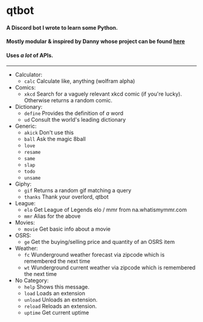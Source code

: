 # qtbot
#### A Discord bot I wrote to learn some Python. 
#### Mostly modular & inspired by Danny whose project can be found [here](https://github.com/Rapptz/RoboDanny)
#### Uses *a lot* of APIs.
---
* Calculator: 
  * `calc`   Calculate like, anything (wolfram alpha)
* Comics: 
  * `xkcd`   Search for a vaguely relevant xkcd comic (if you're lucky). Otherwise returns a random comic.
* Dictionary: 
  * `define` Provides the definition of *a* word  
  * `ud`     Consult the world's leading dictionary  
* Generic:  
  * `akick`  Don't use this 
  * `ball`   Ask the magic 8ball  
  * `love`    
  * `resame` 
  * `same`   
  * `slap`   
  * `todo`   
  * `unsame` 
* Giphy:
  * `gif`    Returns a random gif matching a query 
  * `thanks` Thank your overlord, qtbot  
* League:
  * `elo`    Get League of Legends elo / mmr from na.whatismymmr.com 
  * `mmr`    Alias for the above
* Movies:
  * `movie`  Get basic info about a movie 
* OSRS:
  * `ge`     Get the buying/selling price and quantity of an OSRS item 
* Weather:
  * `fc`     Wunderground weather forecast via zipcode which is remembered the next time
  * `wt`     Wunderground current weather via zipcode which is remembered the next time
* No Category:
  * `help`   Shows this message.
  * `load`   Loads an extension
  * `unload` Unloads an extension.
  * `reload` Reloads an extension.
  * `uptime` Get current uptime 
